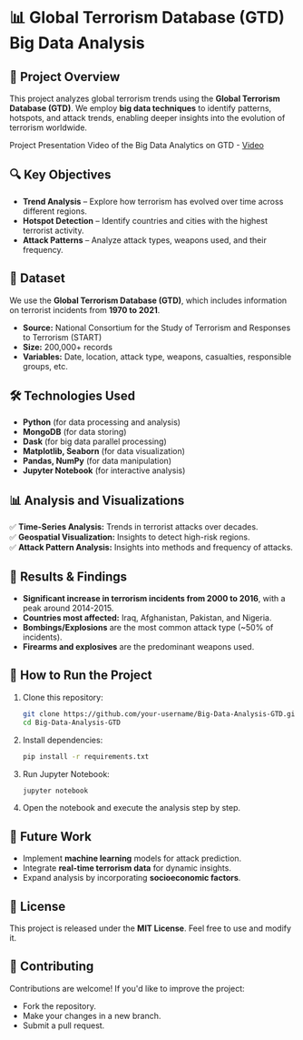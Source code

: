 # 📊 Global Terrorism Database (GTD) Big Data Analysis

## 📌 Project Overview
This project analyzes global terrorism trends using the **Global Terrorism Database (GTD)**. We employ **big data techniques** to identify patterns, hotspots, and attack trends, enabling deeper insights into the evolution of terrorism worldwide.

Project Presentation Video of the Big Data Analytics on GTD - [Video](https://youtu.be/Nvl7g7nqGEM?si=E7Ds45GYKcR0JlyU)

## 🔍 Key Objectives
- **Trend Analysis** – Explore how terrorism has evolved over time across different regions.
- **Hotspot Detection** – Identify countries and cities with the highest terrorist activity.
- **Attack Patterns** – Analyze attack types, weapons used, and their frequency.

## 📂 Dataset
We use the **Global Terrorism Database (GTD)**, which includes information on terrorist incidents from **1970 to 2021**.

- **Source:** National Consortium for the Study of Terrorism and Responses to Terrorism (START)
- **Size:** 200,000+ records
- **Variables:** Date, location, attack type, weapons, casualties, responsible groups, etc.

## 🛠️ Technologies Used
- **Python** (for data processing and analysis)
- **MongoDB** (for data storing)
- **Dask** (for big data parallel processing)
- **Matplotlib, Seaborn** (for data visualization)
- **Pandas, NumPy** (for data manipulation)
- **Jupyter Notebook** (for interactive analysis)

## 📊 Analysis and Visualizations
✅ **Time-Series Analysis:** Trends in terrorist attacks over decades.  
✅ **Geospatial Visualization:** Insights to detect high-risk regions.  
✅ **Attack Pattern Analysis:** Insights into methods and frequency of attacks.   

## 📜 Results & Findings
- **Significant increase in terrorism incidents from 2000 to 2016**, with a peak around 2014-2015.
- **Countries most affected:** Iraq, Afghanistan, Pakistan, and Nigeria.
- **Bombings/Explosions** are the most common attack type (~50% of incidents).
- **Firearms and explosives** are the predominant weapons used.

## 🚀 How to Run the Project
1. Clone this repository:
   ```bash
   git clone https://github.com/your-username/Big-Data-Analysis-GTD.git
   cd Big-Data-Analysis-GTD
   ```
2. Install dependencies:
   ```bash
   pip install -r requirements.txt
   ```
3. Run Jupyter Notebook:
   ```bash
   jupyter notebook
   ```
4. Open the notebook and execute the analysis step by step.

## 📌 Future Work
- Implement **machine learning** models for attack prediction.
- Integrate **real-time terrorism data** for dynamic insights.
- Expand analysis by incorporating **socioeconomic factors**.

## 📄 License
This project is released under the **MIT License**. Feel free to use and modify it.

## 🤝 Contributing
Contributions are welcome! If you'd like to improve the project:
- Fork the repository.
- Make your changes in a new branch.
- Submit a pull request.
